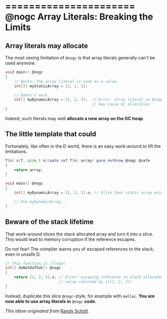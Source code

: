 ======================
@nogc Array Literals: Breaking the Limits
======================

## Array literals may allocate

The most vexing limitation of `@nogc` is that array literals generally can't be used anymore.

```d
void main() @nogc
{
    // Works: the array literal is used as a value.
    int[3] myStaticArray = [1, 2, 3]; 

    // Doesn't work.
    int[] myDynamicArray = [1, 2, 3];  // Error: array literal in @nogc function 
                                       // may cause GC allocation
}
```

Indeed, such literals may well **allocate a new array on the GC heap**.

## The little template that could

Fortunately, like often in the D world, there is an easy work-around to lift the limitations.


```d
T[n] s(T, size_t n)(auto ref T[n] array) pure nothrow @nogc @safe
{
    return array;
}

void main() @nogc
{
    int[] myDynamicArray = [1, 2, 3].s; // Slice that static array which is on stack

    // Use myDynamicArray...
}
```

## Beware of the stack lifetime

That work-around slices the stack allocated array and turn it into a slice. This would lead to memory corruption if the reference escapes. 

Do not fear! The compiler warns you of escaped references to the stack, even in unsafe D.

```d
// This function is illegal
int[] doNotDoThat() @nogc
{
    return [1, 2, 3].s; // Error: escaping reference to stack allocated 
                        // value returned by s([1, 2, 3])
}
```

Instead, duplicate this slice `@nogc`-style, for example with `malloc`. **You are now able to use array literals in** `@nogc` **code.**

_This idiom originated from_ [Randy Schütt](https://github.com/Dgame). 